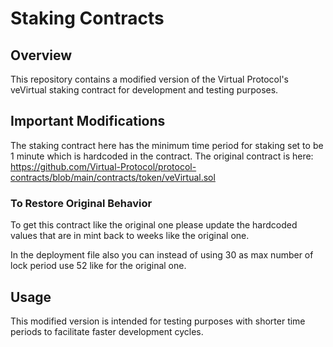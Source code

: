 # Staking Contracts

## Overview

This repository contains a modified version of the Virtual Protocol's veVirtual staking contract for development and testing purposes.

## Important Modifications

The staking contract here has the minimum time period for staking set to be 1 minute which is hardcoded in the contract. The original contract is here: https://github.com/Virtual-Protocol/protocol-contracts/blob/main/contracts/token/veVirtual.sol

### To Restore Original Behavior

To get this contract like the original one please update the hardcoded values that are in mint back to weeks like the original one.

In the deployment file also you can instead of using 30 as max number of lock period use 52 like for the original one.

## Usage

This modified version is intended for testing purposes with shorter time periods to facilitate faster development cycles. 